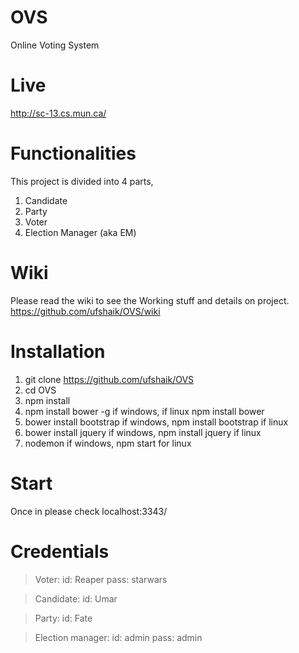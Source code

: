 # OVS
Online Voting System

# Live
http://sc-13.cs.mun.ca/

# Functionalities
This project is divided into 4 parts,
1. Candidate
2. Party
3. Voter
4. Election Manager (aka EM)

# Wiki
Please read the wiki to see the Working stuff and details on project.
https://github.com/ufshaik/OVS/wiki

# Installation
1. git clone https://github.com/ufshaik/OVS
2. cd OVS
3. npm install
4. npm install bower -g if windows, if linux npm install bower
5. bower install bootstrap if windows, npm install bootstrap if linux
6. bower install jquery if windows, npm install jquery if linux
7. nodemon if windows, npm start for linux

# Start
Once in please check localhost:3343/

# Credentials

> Voter:
> id: Reaper
> pass: starwars

> Candidate:
> id: Umar

> Party:
> id: Fate

> Election manager:
> id: admin
> pass: admin
